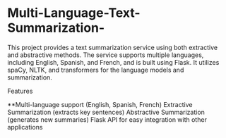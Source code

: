 # Multi-Language-Text-Summarization-

This project provides a text summarization service using both extractive and abstractive methods. The service supports multiple languages, including English, Spanish, and French, and is built using Flask. It utilizes spaCy, NLTK, and transformers for the language models and summarization.

Features

**Multi-language support (English, Spanish, French)
Extractive Summarization (extracts key sentences)
Abstractive Summarization (generates new summaries)
Flask API for easy integration with other applications
